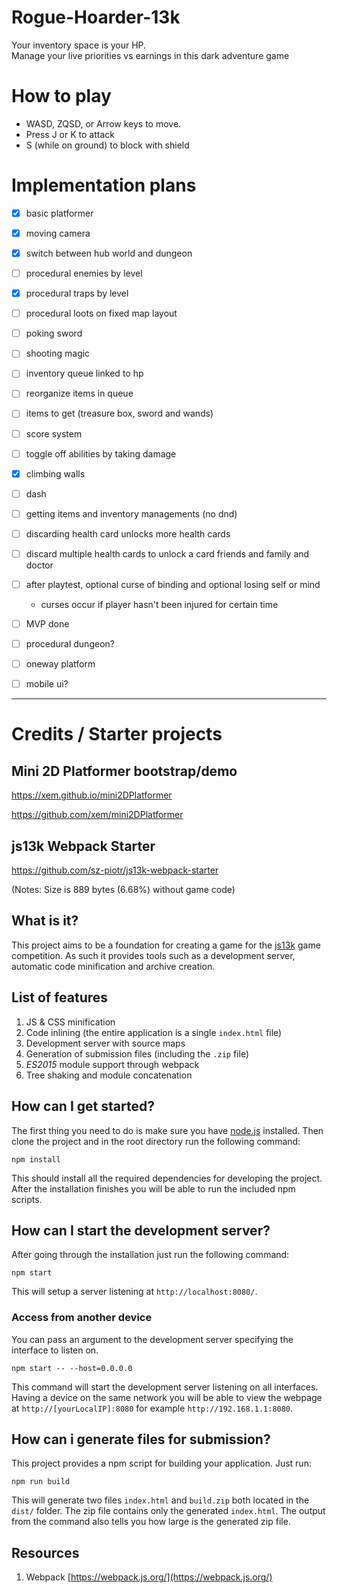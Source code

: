 # Rogue-Hoarder-13k

Your inventory space is your HP.  
Manage your live priorities vs earnings in this dark adventure game

# How to play

- WASD, ZQSD, or Arrow keys to move.
- Press J or K to attack
- S (while on ground) to block with shield



# Implementation plans

- [x] basic platformer
- [x] moving camera
- [x] switch between hub world and dungeon
- [ ] procedural enemies by level
- [x] procedural traps by level
- [ ] procedural loots on fixed map layout
- [ ] poking sword
- [ ] shooting magic
- [ ] inventory queue linked to hp
- [ ] reorganize items in queue
- [ ] items to get (treasure box, sword and wands)
- [ ] score system
- [ ] toggle off abilities by taking damage
- [x] climbing walls
- [ ] dash
- [ ] getting items and inventory managements (no dnd)
- [ ] discarding health card unlocks more health cards
- [ ] discard multiple health cards to unlock a card
friends and family and doctor
- [ ] after playtest, optional curse of binding and optional losing self or mind
  - curses occur if player hasn't been injured for certain time
- [ ] MVP done
- [ ] procedural dungeon?
- [ ] oneway platform
- [ ] mobile ui?


------------------------------------

# Credits / Starter projects


## Mini 2D Platformer bootstrap/demo

https://xem.github.io/mini2DPlatformer

https://github.com/xem/mini2DPlatformer


## js13k Webpack Starter

https://github.com/sz-piotr/js13k-webpack-starter

(Notes: Size is 889 bytes (6.68%) without game code)

## What is it?

This project aims to be a foundation for creating a game for the [js13k](http://js13kgames.com/) game competition. As such it provides tools such as a development server, automatic code minification and archive creation.

## List of features

1. JS & CSS minification
1. Code inlining (the entire application is a single `index.html` file)
1. Development server with source maps
1. Generation of submission files (including the `.zip` file)
1. *ES2015* module support through webpack
1. Tree shaking and module concatenation

## How can I get started?

The first thing you need to do is make sure you have [node.js](https://nodejs.org/en/download/current/) installed. Then clone the project and in the root directory run the following command:

```
npm install
```

This should install all the required dependencies for developing the project. After the installation finishes you will be able to run the included npm scripts.

## How can I start the development server?

After going through the installation just run the following command:

```
npm start
```

This will setup a server listening at `http://localhost:8080/`.

### Access from another device

You can pass an argument to the development server specifying the interface to listen on.
```
npm start -- --host=0.0.0.0
```
This command will start the development server listening on all interfaces. Having a device on the same network you will be able to view the webpage at `http://[yourLocalIP]:8080` for example `http://192.168.1.1:8080`.

## How can i generate files for submission?

This project provides a npm script for building your application. Just run:
```
npm run build
```

This will generate two files `index.html` and `build.zip` both located in the `dist/` folder. The zip file contains only the generated `index.html`. The output from the command also tells you how large is the generated zip file.


## Resources

1. Webpack [https://webpack.js.org/](https://webpack.js.org/)
<!-- 2. miniDragAndDrop [https://xem.github.io/miniDragAndDrop/](https://xem.github.io/miniDragAndDrop/) -->


